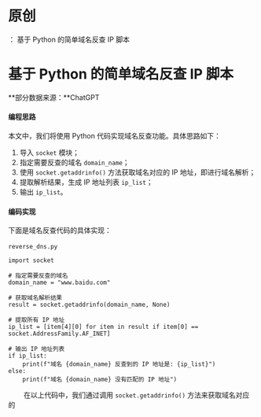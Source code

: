 # 原创
：  基于 Python 的简单域名反查 IP 脚本

# 基于 Python 的简单域名反查 IP 脚本

**部分数据来源：**ChatGPT

#### 编程思路

本文中，我们将使用 Python 代码实现域名反查功能。具体思路如下：

1. 导入 `socket` 模块；
1. 指定需要反查的域名 `domain_name`；
1. 使用 `socket.getaddrinfo()` 方法获取域名对应的 IP 地址，即进行域名解析；
1. 提取解析结果，生成 IP 地址列表 `ip_list`；
1. 输出 `ip_list`。

#### 编码实现

下面是域名反查代码的具体实现：

`reverse_dns.py` 

```
import socket

# 指定需要反查的域名
domain_name = "www.baidu.com"

# 获取域名解析结果
result = socket.getaddrinfo(domain_name, None)

# 提取所有 IP 地址
ip_list = [item[4][0] for item in result if item[0] == socket.AddressFamily.AF_INET]

# 输出 IP 地址列表
if ip_list:
    print(f"域名 {domain_name} 反查到的 IP 地址是: {ip_list}")
else:
    print(f"域名 {domain_name} 没有匹配的 IP 地址")

```

        在以上代码中，我们通过调用 `socket.getaddrinfo()` 方法来获取域名对应的
